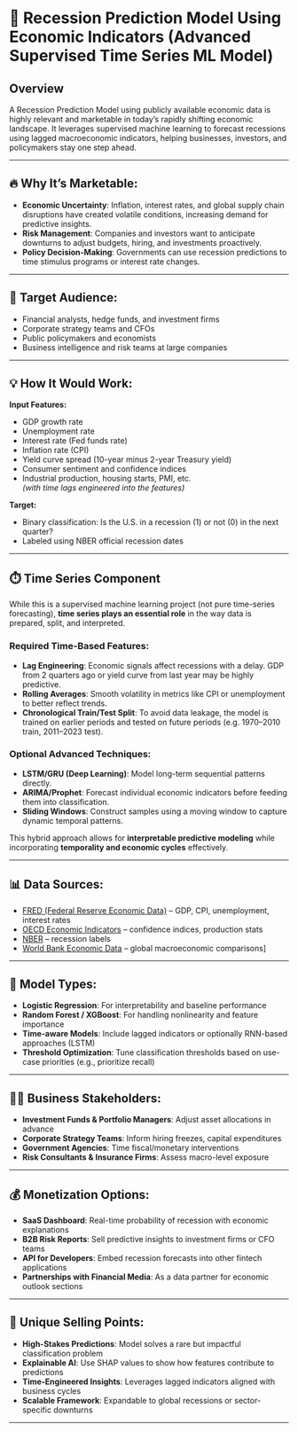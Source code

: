 # 🧠 Recession Prediction Model Using Economic Indicators (Advanced Supervised Time Series ML Model)

## Overview

A Recession Prediction Model using publicly available economic data is highly relevant and marketable in today’s rapidly shifting economic landscape. It leverages supervised machine learning to forecast recessions using lagged macroeconomic indicators, helping businesses, investors, and policymakers stay one step ahead.

---

## 🔥 Why It’s Marketable:

- **Economic Uncertainty**: Inflation, interest rates, and global supply chain disruptions have created volatile conditions, increasing demand for predictive insights.  
- **Risk Management**: Companies and investors want to anticipate downturns to adjust budgets, hiring, and investments proactively.  
- **Policy Decision-Making**: Governments can use recession predictions to time stimulus programs or interest rate changes.

---

## 🎯 Target Audience:

- Financial analysts, hedge funds, and investment firms  
- Corporate strategy teams and CFOs  
- Public policymakers and economists  
- Business intelligence and risk teams at large companies  

---

## 💡 How It Would Work:

**Input Features:**
- GDP growth rate  
- Unemployment rate  
- Interest rate (Fed funds rate)  
- Inflation rate (CPI)  
- Yield curve spread (10-year minus 2-year Treasury yield)  
- Consumer sentiment and confidence indices  
- Industrial production, housing starts, PMI, etc.  
*(with time lags engineered into the features)*

**Target:**
- Binary classification: Is the U.S. in a recession (1) or not (0) in the next quarter?  
- Labeled using NBER official recession dates  

---

## ⏱️ Time Series Component

While this is a supervised machine learning project (not pure time-series forecasting), **time series plays an essential role** in the way data is prepared, split, and interpreted.

### Required Time-Based Features:
- **Lag Engineering**: Economic signals affect recessions with a delay. GDP from 2 quarters ago or yield curve from last year may be highly predictive.
- **Rolling Averages**: Smooth volatility in metrics like CPI or unemployment to better reflect trends.
- **Chronological Train/Test Split**: To avoid data leakage, the model is trained on earlier periods and tested on future periods (e.g. 1970–2010 train, 2011–2023 test).

### Optional Advanced Techniques:
- **LSTM/GRU (Deep Learning)**: Model long-term sequential patterns directly.
- **ARIMA/Prophet**: Forecast individual economic indicators before feeding them into classification.
- **Sliding Windows**: Construct samples using a moving window to capture dynamic temporal patterns.

This hybrid approach allows for **interpretable predictive modeling** while incorporating **temporality and economic cycles** effectively.

---

## 📊 Data Sources:

- [FRED (Federal Reserve Economic Data)](https://fred.stlouisfed.org/) – GDP, CPI, unemployment, interest rates  
- [OECD Economic Indicators](https://data.oecd.org/) – confidence indices, production stats  
- [NBER](https://www.nber.org/research/data/us-business-cycle-expansions-and-contractions) – recession labels  
- [World Bank Economic Data](https://data.worldbank.org/) – global macroeconomic comparisons]

---

## 🤖 Model Types:

- **Logistic Regression**: For interpretability and baseline performance  
- **Random Forest / XGBoost**: For handling nonlinearity and feature importance  
- **Time-aware Models**: Include lagged indicators or optionally RNN-based approaches (LSTM)  
- **Threshold Optimization**: Tune classification thresholds based on use-case priorities (e.g., prioritize recall)

---

## 🧑‍💼 Business Stakeholders:

- **Investment Funds & Portfolio Managers**: Adjust asset allocations in advance  
- **Corporate Strategy Teams**: Inform hiring freezes, capital expenditures  
- **Government Agencies**: Time fiscal/monetary interventions  
- **Risk Consultants & Insurance Firms**: Assess macro-level exposure  

---

## 💰 Monetization Options:

- **SaaS Dashboard**: Real-time probability of recession with economic explanations  
- **B2B Risk Reports**: Sell predictive insights to investment firms or CFO teams  
- **API for Developers**: Embed recession forecasts into other fintech applications  
- **Partnerships with Financial Media**: As a data partner for economic outlook sections  

---

## 🌟 Unique Selling Points:

- **High-Stakes Predictions**: Model solves a rare but impactful classification problem  
- **Explainable AI**: Use SHAP values to show how features contribute to predictions  
- **Time-Engineered Insights**: Leverages lagged indicators aligned with business cycles  
- **Scalable Framework**: Expandable to global recessions or sector-specific downturns  

---
